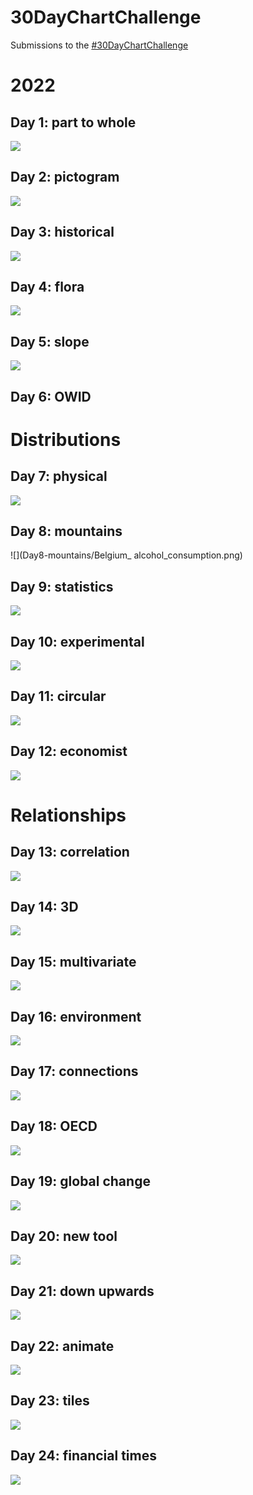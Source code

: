 # 30DayChartChallenge


Submissions to the [#30DayChartChallenge](https://30daychartchallenge.org/)

# 2022
## Day 1: part to whole  
![](Day1-part_to_whole/women_in_parliament.png)  

## Day 2: pictogram  
![](Day2-pictogram/EPL.png)  

## Day 3: historical
![](Day3-historical/Europe.png)  

## Day 4: flora
![](Day4-flora/invasive_species.png)  

## Day 5: slope
![](Day5-slope/extinction_v6.png)  

## Day 6: OWID
[](Day6-OWID/literacy2.png)  

# Distributions
## Day 7: physical
![](Day7-physical/climate_change_effect_birds4.png)  

## Day 8: mountains
![](Day8-mountains/Belgium_ alcohol_consumption.png)  

## Day 9: statistics
![](Day9-statistics/supply_chain.png)  

## Day 10: experimental
![](Day10-experimental/elephant6.png)  

## Day 11: circular
![](Day11-circular/languages3.png)  

## Day 12: economist
![](Day12-economist/food_price_index.png)  

# Relationships
## Day 13: correlation
![](Day13-correlation/correlation.png)  

## Day 14: 3D
![](Day14-3D/baby_names_3D6.png)  

## Day 15: multivariate
![](Day15-multivariate/mobile.png)  

## Day 16: environment
![](Day16-environment/emissions2.png) 

## Day 17: connections
![](Day17-connections/water_bodies_eu.png)  

## Day 18: OECD
![](Day18-OECD/land_coverv1.png)  

## Day 19: global change
![](Day19-global_change/unemployment.png)  

## Day 20: new tool
![](Day20-new_tool/NPBJc-change-in-global-fertility-rate.png)  

## Day 21: down upwards
![](Day21-down-upwards/average_height.png)  

## Day 22: animate
![](Day22-animate/gganim.gif)  

## Day 23: tiles
![](Day23-tiles/DPT_immunization1.png)  

## Day 24: financial times
![](Day24-FT/working_age.png)  